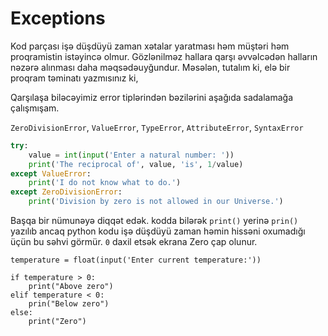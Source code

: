 # Exceptions

Kod parçası işə düşdüyü zaman xətalar yaratması həm müştəri həm proqramistin istəyincə olmur. Gözlənilməz hallara qarşı əvvəlcədən halların nəzərə alınması daha məqsədəuyğundur. Məsələn, tutalım ki, elə bir proqram təminatı yazmısınız ki,&#x20;

Qarşılaşa biləcəyimiz error tiplərindən bəzilərini aşağıda sadalamağa çalışmışam.

`ZeroDivisionError`, `ValueError`, `TypeError`, `AttributeError`, `SyntaxError`

```python
try:
    value = int(input('Enter a natural number: '))
    print('The reciprocal of', value, 'is', 1/value)        
except ValueError:
    print('I do not know what to do.')    
except ZeroDivisionError:
    print('Division by zero is not allowed in our Universe.') 
```



Başqa bir nümunəyə diqqət edək. kodda bilərək `print()` yerinə `prin()` yazılıb ancaq python kodu işə düşdüyü zaman həmin hissəni oxumadığı üçün bu səhvi görmür. `0` daxil etsək ekrana Zero çap olunur.

```
temperature = float(input('Enter current temperature:'))

if temperature > 0:
    print("Above zero")
elif temperature < 0:
    prin("Below zero")
else:
    print("Zero")
```

